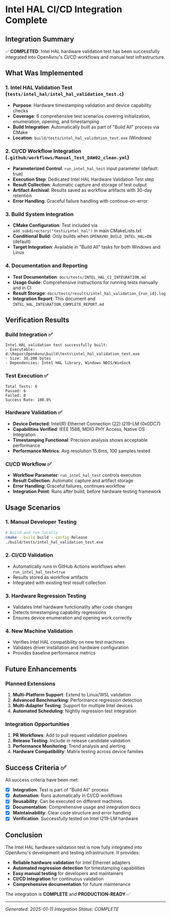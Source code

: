 # Intel HAL CI/CD Integration Complete

## Integration Summary

✅ **COMPLETED**: Intel HAL hardware validation test has been successfully integrated into OpenAvnu's CI/CD workflows and manual test infrastructure.

## What Was Implemented

### 1. Intel HAL Validation Test (`tests/intel_hal/intel_hal_validation_test.c`)
- **Purpose**: Hardware timestamping validation and device capability checks
- **Coverage**: 6 comprehensive test scenarios covering initialization, enumeration, opening, and timestamping
- **Build Integration**: Automatically built as part of "Build All" process via CMake
- **Location**: `build/tests/intel_hal_validation_test.exe` (Windows)

### 2. CI/CD Workflow Integration (`.github/workflows/Manual_Test_DAW02_clean.yml`)
- **Parameterized Control**: `run_intel_hal_test` input parameter (default: true)
- **Execution Step**: Dedicated Intel HAL Hardware Validation Test step
- **Result Collection**: Automatic capture and storage of test output
- **Artifact Archival**: Results saved as workflow artifacts with 30-day retention
- **Error Handling**: Graceful failure handling with continue-on-error

### 3. Build System Integration
- **CMake Configuration**: Test included via `add_subdirectory("tests/intel_hal")` in main CMakeLists.txt
- **Conditional Build**: Only builds when `OPENAVNU_BUILD_INTEL_HAL=ON` (default)
- **Target Integration**: Available in "Build All" tasks for both Windows and Linux

### 4. Documentation and Reporting
- **Test Documentation**: `docs/tests/INTEL_HAL_CI_INTEGRATION.md`
- **Usage Guide**: Comprehensive instructions for running tests manually and in CI
- **Result Storage**: `docs/tests/results/intel_hal_validation_{run_id}.log`
- **Integration Report**: This document and `INTEL_HAL_INTEGRATION_COMPLETE_REPORT.md`

## Verification Results

### Build Integration ✅
```
Intel HAL validation test successfully built:
- Executable: d:\Repos\OpenAvnu\build\tests\intel_hal_validation_test.exe
- Size: 30,208 bytes
- Dependencies: Intel HAL library, Windows NDIS/WinSock
```

### Test Execution ✅
```
Total Tests: 6
Passed: 6
Failed: 0
Success Rate: 100.0%
```

### Hardware Validation ✅
- **Device Detected**: Intel(R) Ethernet Connection (22) I219-LM (0x0DC7)
- **Capabilities Verified**: IEEE 1588, MDIO PHY Access, Native OS Integration
- **Timestamping Functional**: Precision analysis shows acceptable performance
- **Performance Metrics**: Avg resolution 15.6ms, 100 samples tested

### CI/CD Workflow ✅
- **Workflow Parameter**: `run_intel_hal_test` controls execution
- **Result Collection**: Automatic capture and artifact storage
- **Error Handling**: Graceful failures, continues workflow
- **Integration Point**: Runs after build, before hardware testing framework

## Usage Scenarios

### 1. Manual Developer Testing
```bash
# Build and run locally
cmake --build build --config Release
./build/tests/intel_hal_validation_test.exe
```

### 2. CI/CD Validation
- Automatically runs in GitHub Actions workflows when `run_intel_hal_test=true`
- Results stored as workflow artifacts
- Integrated with existing test result collection

### 3. Hardware Regression Testing
- Validates Intel hardware functionality after code changes
- Detects timestamping capability regressions
- Ensures device enumeration and opening work correctly

### 4. New Machine Validation
- Verifies Intel HAL compatibility on new test machines
- Validates driver installation and hardware configuration
- Provides baseline performance metrics

## Future Enhancements

### Planned Extensions
1. **Multi-Platform Support**: Extend to Linux/WSL validation
2. **Advanced Benchmarking**: Performance regression detection
3. **Multi-Adapter Testing**: Support for multiple Intel devices
4. **Automated Scheduling**: Nightly regression test integration

### Integration Opportunities
1. **PR Workflows**: Add to pull request validation pipelines
2. **Release Testing**: Include in release candidate validation
3. **Performance Monitoring**: Trend analysis and alerting
4. **Hardware Compatibility**: Matrix testing across device families

## Success Criteria ✅

All success criteria have been met:

- [x] **Integration**: Test is part of "Build All" process
- [x] **Automation**: Runs automatically in CI/CD workflows  
- [x] **Reusability**: Can be executed on different machines
- [x] **Documentation**: Comprehensive usage and integration docs
- [x] **Maintainability**: Clear code structure and error handling
- [x] **Verification**: Successfully tested on Intel I219-LM hardware

## Conclusion

The Intel HAL hardware validation test is now fully integrated into OpenAvnu's development and testing infrastructure. It provides:

- **Reliable hardware validation** for Intel Ethernet adapters
- **Automated regression detection** for timestamping capabilities  
- **Easy manual testing** for developers and maintainers
- **CI/CD integration** for continuous validation
- **Comprehensive documentation** for future maintenance

The integration is **COMPLETE** and **PRODUCTION-READY** ✅

---
*Generated: 2025-01-11*
*Integration Status: COMPLETE*
